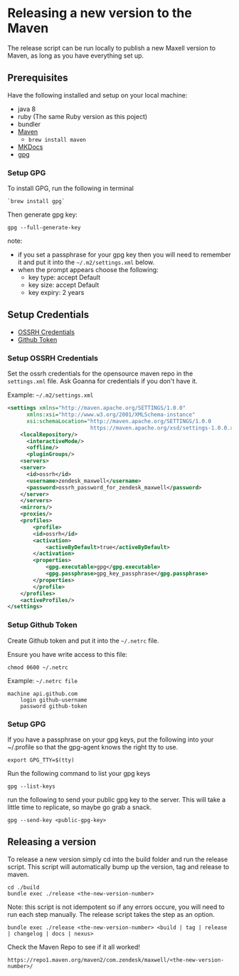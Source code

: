 # Releasing a new version to the Maven
The release script can be run locally to publish a new Maxell version to Maven, as long as you have everything set up.

## Prerequisites
Have the following installed and setup on your local machine:

- java 8
- ruby (The same Ruby version as this poject)
- bundler
- [Maven](https://github.com/rajivkanaujia/alphaworks/wiki/Installing-Maven)
  - `brew install maven`
- [MKDocs](https://www.mkdocs.org)
- [gpg](#setup-gpg)

### Setup GPG
To install GPG, run the following in terminal
```shell
`brew install gpg`
```

Then generate gpg key:
```shell
gpg --full-generate-key
``` 

note: 
- if you set a passphrase for your gpg key then you will need to remember it and put it into the `~/.m2/settings.xml` below.
- when the prompt appears choose the following:
  - key type: accept Default
  - key size: accept Default
  - key expiry: 2 years

## Setup Credentials

- [OSSRH Credentials](#setup-ossrh-credentials)
- [Github Token](#setup-github-token)

### Setup OSSRH Credentials
Set the ossrh credentials for the opensource maven repo in the `settings.xml` file. Ask Goanna for credentials if you don't have it.

Example: `~/.m2/settings.xml`
```xml
<settings xmlns="http://maven.apache.org/SETTINGS/1.0.0"
      xmlns:xsi="http://www.w3.org/2001/XMLSchema-instance"
      xsi:schemaLocation="http://maven.apache.org/SETTINGS/1.0.0
                          https://maven.apache.org/xsd/settings-1.0.0.xsd">
    <localRepository/>
      <interactiveMode/>
      <offline/>
      <pluginGroups/>
    <servers>
    <server>
      <id>ossrh</id>
      <username>zendesk_maxwell</username>
      <password>ossrh_password_for_zendesk_maxwell</password>
    </server>
    </servers>
    <mirrors/>
    <proxies/>
    <profiles>
        <profile>
        <id>ossrh</id>
        <activation>
            <activeByDefault>true</activeByDefault>
        </activation>
        <properties>
            <gpg.executable>gpg</gpg.executable>
            <gpg.passphrase>gpg_key_passphrase</gpg.passphrase>
        </properties>
        </profile>
    </profiles>
    <activeProfiles/>
</settings>

```

### Setup Github Token
Create Github token and put it into the `~/.netrc` file. 

Ensure you have write access to this file:
```shell
chmod 0600 ~/.netrc
```

Example: `~/.netrc file`
```
machine api.github.com
    login github-username
    password github-token
```

### Setup GPG
If you have a passphrase on your gpg keys, put the following into your ~/.profile so that the gpg-agent knows the right tty to use.

```
export GPG_TTY=$(tty)
```

Run the following command to list your gpg keys
```
gpg --list-keys
```

run the following to send your public gpg key to the server.
This will take a little time to replicate, so maybe go grab a snack.
```
gpg --send-key <public-gpg-key>
```

## Releasing a version
To release a new version simply cd into the build folder and run the release script. This script will automatically bump up the version, tag and release to maven. 

```shell
cd ./build
bundle exec ./release <the-new-version-number>
```

Note: this script is not idempotent so if any errors occure, you will need to run each step manually. The release script takes the step as an option.

```shell
bundle exec ./release <the-new-version-number> <build | tag | release | changelog | docs | nexus>
```

Check the Maven Repo to see if it all worked!

```
https://repo1.maven.org/maven2/com.zendesk/maxwell/<the-new-version-number>/
```
